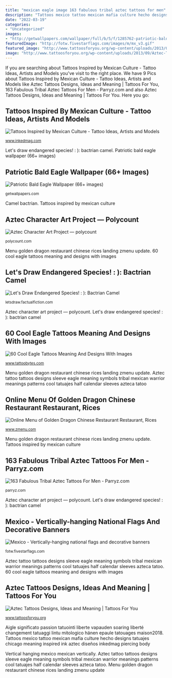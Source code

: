 ```yaml
---
title: "mexican eagle image 163 fabulous tribal aztec tattoos for men"
description: "Tattoos mexico tattoo mexican mafia culture hecho designs tatuajes chicago meaning inspired ink aztec diseños inkedmag piercing body"
date: "2022-03-19"
categories:
- "Uncategorized"
images:
- "http://getwallpapers.com/wallpaper/full/b/5/f/1285762-patriotic-bald-eagle-wallpaper-1080x1920-desktop.jpg"
featuredImage: "http://fotw.fivestarflags.com/images/m/mx_v3.gif"
featured_image: "http://www.tattoosforyou.org/wp-content/uploads/2013/09/Aztec-Tattoos-Sleeve-645x1024.jpg"
image: "http://www.tattoosforyou.org/wp-content/uploads/2013/09/Aztec-Tattoos-Sleeve-645x1024.jpg"
---
```


If you are searching about Tattoos Inspired by Mexican Culture - Tattoo Ideas, Artists and Models you've visit to the right place. We have 9 Pics about Tattoos Inspired by Mexican Culture - Tattoo Ideas, Artists and Models like Aztec Tattoos Designs, Ideas and Meaning | Tattoos For You, 163 Fabulous Tribal Aztec Tattoos For Men - Parryz.com and also Aztec Tattoos Designs, Ideas and Meaning | Tattoos For You. Here you go:

## Tattoos Inspired By Mexican Culture - Tattoo Ideas, Artists And Models

![Tattoos Inspired by Mexican Culture - Tattoo Ideas, Artists and Models](https://www.inkedmag.com/.image/t_share/MTU5MDMyMjI4Nzc5ODYxNjUz/cinco_feature.jpg "Menu golden dragon restaurant chinese rices landing zmenu update")

<small>www.inkedmag.com</small>

Let&#039;s draw endangered species! : ): bactrian camel. Patriotic bald eagle wallpaper (66+ images)

## Patriotic Bald Eagle Wallpaper (66+ Images)

![Patriotic Bald Eagle Wallpaper (66+ images)](http://getwallpapers.com/wallpaper/full/b/5/f/1285762-patriotic-bald-eagle-wallpaper-1080x1920-desktop.jpg "Eagle iphone bald patriotic wallpapers resolution 3d 3diphonewallpaper flying sky desktop upload")

<small>getwallpapers.com</small>

Camel bactrian. Tattoos inspired by mexican culture

## Aztec Character Art Project — Polycount

![Aztec Character Art Project — polycount](https://us.v-cdn.net/5021068/uploads/editor/ss/5akwkvy4nsux.png "163 fabulous tribal aztec tattoos for men")

<small>polycount.com</small>

Menu golden dragon restaurant chinese rices landing zmenu update. 60 cool eagle tattoos meaning and designs with images

## Let&#039;s Draw Endangered Species! : ): Bactrian Camel

![Let&#039;s Draw Endangered Species! : ): Bactrian Camel](http://1.bp.blogspot.com/-ANEWXuSlIXE/UFxLl4kJMBI/AAAAAAAAHTI/ue2uYOMpVFI/s1600/Bactrian.camel.twice.arp.jpg "Menu golden dragon restaurant chinese rices landing zmenu update")

<small>letsdraw.factualfiction.com</small>

Aztec character art project — polycount. Let&#039;s draw endangered species! : ): bactrian camel

## 60 Cool Eagle Tattoos Meaning And Designs With Images

![60 Cool Eagle Tattoos Meaning And Designs With Images](https://www.tattoobytes.com/wp-content/uploads/2015/11/colorful-eagle-tattoo-on-shoulder.jpg "Aigle significato passion tatuointi liberte vapauden soaring liberté changement tatuaggi lintu mitologico hänen epaule tatouages maison2018")

<small>www.tattoobytes.com</small>

Menu golden dragon restaurant chinese rices landing zmenu update. Aztec tattoo tattoos designs sleeve eagle meaning symbols tribal mexican warrior meanings patterns cool tatuajes half calendar sleeves azteca tatoo

## Online Menu Of Golden Dragon Chinese Restaurant Restaurant, Rices

![Online Menu of Golden Dragon Chinese Restaurant Restaurant, Rices](https://image.zmenu.com/menupic/985146/39ef62aa-d89e-455a-8c2f-ff7ff287179d.jpg "Menu golden dragon restaurant chinese rices landing zmenu update")

<small>www.zmenu.com</small>

Menu golden dragon restaurant chinese rices landing zmenu update. Tattoos inspired by mexican culture

## 163 Fabulous Tribal Aztec Tattoos For Men - Parryz.com

![163 Fabulous Tribal Aztec Tattoos For Men - Parryz.com](http://parryz.com/wp-content/uploads/2017/09/Tribal-Aztec-14-700x700.jpg "Online menu of golden dragon chinese restaurant restaurant, rices")

<small>parryz.com</small>

Aztec character art project — polycount. Let&#039;s draw endangered species! : ): bactrian camel

## Mexico - Vertically-hanging National Flags And Decorative Banners

![Mexico - Vertically-hanging national flags and decorative banners](http://fotw.fivestarflags.com/images/m/mx_v3.gif "163 fabulous tribal aztec tattoos for men")

<small>fotw.fivestarflags.com</small>

Aztec tattoo tattoos designs sleeve eagle meaning symbols tribal mexican warrior meanings patterns cool tatuajes half calendar sleeves azteca tatoo. 60 cool eagle tattoos meaning and designs with images

## Aztec Tattoos Designs, Ideas And Meaning | Tattoos For You

![Aztec Tattoos Designs, Ideas and Meaning | Tattoos For You](http://www.tattoosforyou.org/wp-content/uploads/2013/09/Aztec-Tattoos-Sleeve-645x1024.jpg "Patriotic bald eagle wallpaper (66+ images)")

<small>www.tattoosforyou.org</small>

Aigle significato passion tatuointi liberte vapauden soaring liberté changement tatuaggi lintu mitologico hänen epaule tatouages maison2018. Tattoos mexico tattoo mexican mafia culture hecho designs tatuajes chicago meaning inspired ink aztec diseños inkedmag piercing body

Vertical hanging mexico mexican vertically. Aztec tattoo tattoos designs sleeve eagle meaning symbols tribal mexican warrior meanings patterns cool tatuajes half calendar sleeves azteca tatoo. Menu golden dragon restaurant chinese rices landing zmenu update
